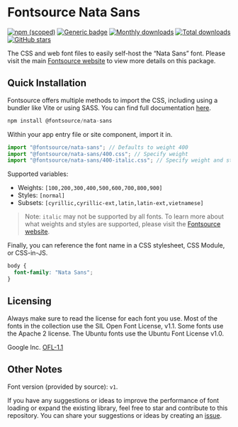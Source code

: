 # Fontsource Nata Sans

[![npm (scoped)](https://img.shields.io/npm/v/@fontsource/nata-sans?color=brightgreen)](https://www.npmjs.com/package/@fontsource/nata-sans) [![Generic badge](https://img.shields.io/badge/fontsource-passing-brightgreen)](https://github.com/fontsource/fontsource) [![Monthly downloads](https://badgen.net/npm/dm/@fontsource/nata-sans)](https://github.com/fontsource/fontsource) [![Total downloads](https://badgen.net/npm/dt/@fontsource/nata-sans)](https://github.com/fontsource/fontsource) [![GitHub stars](https://img.shields.io/github/stars/fontsource/fontsource.svg?style=social&label=Star)](https://github.com/fontsource/fontsource/stargazers)

The CSS and web font files to easily self-host the “Nata Sans” font. Please visit the main [Fontsource website](https://fontsource.org/fonts/nata-sans) to view more details on this package.

## Quick Installation

Fontsource offers multiple methods to import the CSS, including using a bundler like Vite or using SASS. You can find full documentation [here](https://fontsource.org/docs/getting-started/introduction).

```javascript
npm install @fontsource/nata-sans
```

Within your app entry file or site component, import it in.

```javascript
import "@fontsource/nata-sans"; // Defaults to weight 400
import "@fontsource/nata-sans/400.css"; // Specify weight
import "@fontsource/nata-sans/400-italic.css"; // Specify weight and style
```

Supported variables:
- Weights: `[100,200,300,400,500,600,700,800,900]`
- Styles: `[normal]`
- Subsets: `[cyrillic,cyrillic-ext,latin,latin-ext,vietnamese]`

> Note: `italic` may not be supported by all fonts. To learn more about what weights and styles are supported, please visit the [Fontsource website](https://fontsource.org/fonts/nata-sans).

Finally, you can reference the font name in a CSS stylesheet, CSS Module, or CSS-in-JS.

```css
body {
  font-family: "Nata Sans";
}
```

## Licensing
Always make sure to read the license for each font you use. Most of the fonts in the collection use the SIL Open Font License, v1.1. Some fonts use the Apache 2 license. The Ubuntu fonts use the Ubuntu Font License v1.0.

Google Inc.
[OFL-1.1](http://scripts.sil.org/OFL)

## Other Notes
Font version (provided by source): `v1`.

If you have any suggestions or ideas to improve the performance of font loading or expand the existing library, feel free to star and contribute to this repository. You can share your suggestions or ideas by creating an [issue](https://github.com/fontsource/fontsource/issues).